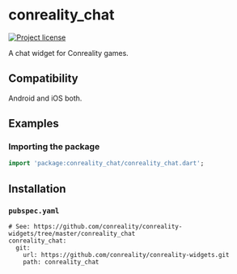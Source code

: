 conreality_chat
===============

[![Project license](https://img.shields.io/badge/license-Public%20Domain-blue.svg)](https://unlicense.org)

A chat widget for Conreality games.

Compatibility
-------------

Android and iOS both.

Examples
--------

### Importing the package

```dart
import 'package:conreality_chat/conreality_chat.dart';
```

Installation
------------

### `pubspec.yaml`

    # See: https://github.com/conreality/conreality-widgets/tree/master/conreality_chat
    conreality_chat:
      git:
        url: https://github.com/conreality/conreality-widgets.git
        path: conreality_chat
